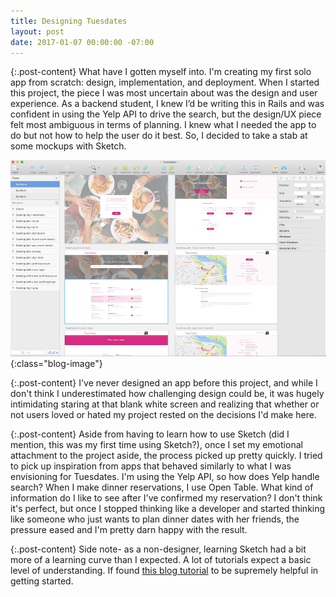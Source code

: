 ```yaml
---
title: Designing Tuesdates
layout: post
date: 2017-01-07 00:00:00 -07:00
---
```


{:.post-content}
What have I gotten myself into. I'm creating my first solo app from scratch: design, implementation, and deployment. When I started this project, the piece I was most uncertain about was the design and user experience. As a backend student, I knew I’d be writing this in Rails and was confident in using the Yelp API to drive the search, but the design/UX piece felt most ambiguous in terms of planning. I knew what I needed the app to do but not how to help the user do it best. So, I decided to take a stab at some mockups with Sketch.

![sketch-snapshot](/assets/posts/2017-01-07-designing-tuesdates/sketch-screenshot.png){:class="blog-image"}

{:.post-content}
I've never designed an app before this project, and while I don't think I underestimated how challenging design could be, it was hugely intimidating staring at that blank white screen and realizing that whether or not users loved or hated my project rested on the decisions I'd make here.

{:.post-content}
Aside from having to learn how to use Sketch (did I mention, this was my first time using Sketch?), once I set my emotional attachment to the project aside, the process picked up pretty quickly. I tried to pick up inspiration from apps that behaved similarly to what I was envisioning for Tuesdates. I'm using the Yelp API, so how does Yelp handle search? When I make dinner reservations, I use Open Table. What kind of information do I like to see after I've confirmed my reservation? I don't think it's perfect, but once I stopped thinking like a developer and started thinking like someone who just wants to plan dinner dates with her friends, the pressure eased and I'm pretty darn happy with the result.

{:.post-content}
Side note- as a non-designer, learning Sketch had a bit more of a learning curve than I expected. A lot of tutorials expect a basic level of understanding. If found [this blog tutorial](http://megumi.co/learn/sketch.htm) to be supremely helpful in getting started.
